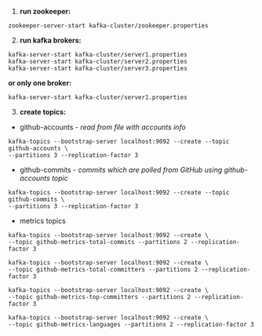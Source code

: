 1. **run zookeeper:**
```shell
zookeeper-server-start kafka-cluster/zookeeper.properties
```

2. **run kafka brokers:**
```shell
kafka-server-start kafka-cluster/server1.properties
kafka-server-start kafka-cluster/server2.properties
kafka-server-start kafka-cluster/server3.properties
```

**or only one broker:**
```shell
kafka-server-start kafka-cluster/server1.properties
```

3. **create topics:**
- github-accounts - *read from file with accounts info*
```shell
kafka-topics --bootstrap-server localhost:9092 --create --topic github-accounts \
--partitions 3 --replication-factor 3
```

- github-commits - *commits which are polled from GitHub using github-accounts topic*
```shell
kafka-topics --bootstrap-server localhost:9092 --create --topic github-commits \
--partitions 3 --replication-factor 3
```

- metrics topics
```shell
kafka-topics --bootstrap-server localhost:9092 --create \
--topic github-metrics-total-commits --partitions 2 --replication-factor 3
```
```shell
kafka-topics --bootstrap-server localhost:9092 --create \
--topic github-metrics-total-committers --partitions 2 --replication-factor 3
```
```shell
kafka-topics --bootstrap-server localhost:9092 --create \
--topic github-metrics-top-committers --partitions 2 --replication-factor 3
```
```shell
kafka-topics --bootstrap-server localhost:9092 --create \
--topic github-metrics-languages --partitions 2 --replication-factor 3
```